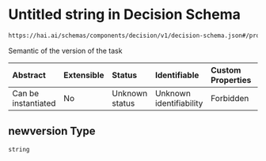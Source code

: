# Untitled string in Decision Schema

```txt
https://hai.ai/schemas/components/decision/v1/decision-schema.json#/properties/newversion
```

Semantic of the version of the task

| Abstract            | Extensible | Status         | Identifiable            | Custom Properties | Additional Properties | Access Restrictions | Defined In                                                                                                 |
| :------------------ | :--------- | :------------- | :---------------------- | :---------------- | :-------------------- | :------------------ | :--------------------------------------------------------------------------------------------------------- |
| Can be instantiated | No         | Unknown status | Unknown identifiability | Forbidden         | Allowed               | none                | [decision.schema.json\*](../../schemas/components/decision/v1/decision.schema.json "open original schema") |

## newversion Type

`string`
